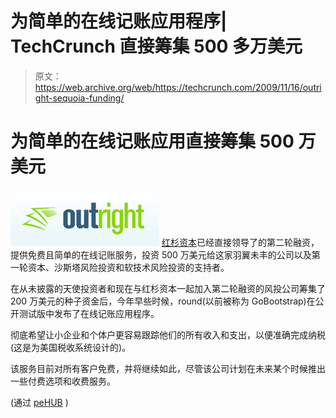 # 为简单的在线记账应用程序| TechCrunch 直接筹集 500 多万美元

> 原文：<https://web.archive.org/web/https://techcrunch.com/2009/11/16/outright-sequoia-funding/>

# 为简单的在线记账应用直接筹集 500 万美元

![](img/f243cf5d9099c4158f663051924790d6.png) [红杉资本](https://web.archive.org/web/20230318110521/http://www.crunchbase.com/financial-organization/sequoia-capital)已经直接领导了的第二轮融资，提供免费且简单的在线记账服务，投资 500 万美元给这家羽翼未丰的公司以及第一轮资本、沙斯塔风险投资和软技术风险投资的支持者。

在从未披露的天使投资者和现在与红杉资本一起加入第二轮融资的风投公司筹集了 200 万美元的种子资金后，今年早些时候，round(以前被称为 GoBootstrap)在公开测试版中发布了在线记账应用程序。

彻底希望让小企业和个体户更容易跟踪他们的所有收入和支出，以便准确完成纳税(这是为美国税收系统设计的)。

该服务目前对所有客户免费，并将继续如此，尽管该公司计划在未来某个时候推出一些付费选项和收费服务。

(通过 [peHUB](https://web.archive.org/web/20230318110521/http://www.pehub.com/55814/outrightcom-raises-5-million/) )